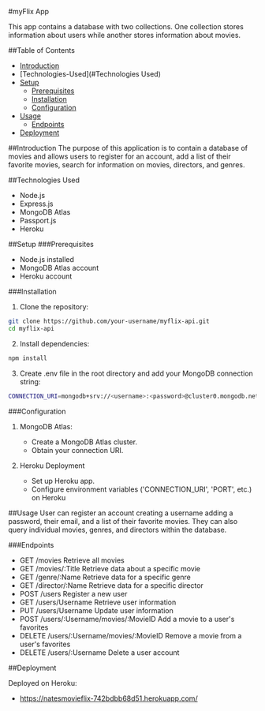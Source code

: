 #myFlix App

This app contains a database with two collections. One collection stores information about users while another stores information about movies.

##Table of Contents

- [Introduction](#Introduction)
- [Technologies-Used](#Technologies Used)
- [Setup](#Setup)
  - [Prerequisites](#Prerequisites)
  - [Installation](#Installation)
  - [Configuration](#Configuration)
- [Usage](#Usage)
  - [Endpoints](#Endpoints)
- [Deployment](#Deployment)

##Introduction
The purpose of this application is to contain a database of movies and allows users to register for an account, add a list of their favorite movies, search for information on movies, directors, and genres.

##Technologies Used

- Node.js
- Express.js
- MongoDB Atlas
- Passport.js
- Heroku

##Setup
###Prerequisites

- Node.js installed
- MongoDB Atlas account
- Heroku account

###Installation

1. Clone the repository:

```sh
git clone https://github.com/your-username/myflix-api.git
cd myflix-api
```

2. Install dependencies:

```sh
npm install
```

3. Create .env file in the root directory and add your MongoDB connection string:

```sh
CONNECTION_URI=mongodb+srv://<username>:<password>@cluster0.mongodb.net/myFlixDB?retryWrites=true&w=majority
```

###Configuration

1. MongoDB Atlas:

   - Create a MongoDB Atlas cluster.
   - Obtain your connection URI.

2. Heroku Deployment
   - Set up Heroku app.
   - Configure environment variables ('CONNECTION_URI', 'PORT', etc.) on Heroku

##Usage
User can register an account creating a username adding a password, their email, and a list of their favorite movies. They can also query individual movies, genres, and directors within the database.

###Endpoints

- GET /movies Retrieve all movies
- GET /movies/:Title Retrieve data about a specific movie
- GET /genre/:Name Retrieve data for a specific genre
- GET /director/:Name Retrieve data for a specific director
- POST /users Register a new user
- GET /users/Username Retrieve user information
- PUT /users/Username Update user information
- POST /users/:Username/movies/:MovieID Add a movie to a user's favorites
- DELETE /users/:Username/movies/:MovieID Remove a movie from a user's favorites
- DELETE /users/:Username Delete a user account

##Deployment

Deployed on Heroku:

- https://natesmovieflix-742bdbb68d51.herokuapp.com/
